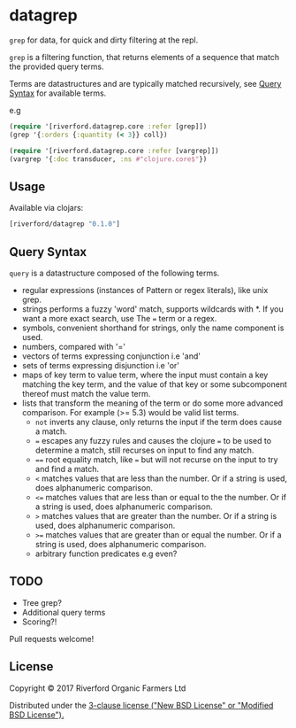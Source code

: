 # datagrep

`grep` for data, for quick and dirty filtering at the repl.

`grep` is a filtering function, that returns elements of a sequence that match the provided query terms.

Terms are datastructures and are typically matched recursively, see [Query Syntax](#wquery-syntax) for available terms.

e.g

```clojure
(require '[riverford.datagrep.core :refer [grep]])
(grep '{:orders {:quantity (< 3}} coll})
```

```clojure
(require '[riverford.datagrep.core :refer [vargrep]])
(vargrep '{:doc transducer, :ns #"clojure.core$"})
```

## Usage

Available via clojars:

```clojure
[riverford/datagrep "0.1.0"]
```

## Query Syntax

`query` is a datastructure composed of the following terms.
 - regular expressions (instances of Pattern or regex literals), like unix grep.
 - strings performs a fuzzy 'word' match, supports wildcards with *. If you want a more exact search, use
   The `=` term or a regex.
 - symbols, convenient shorthand for strings, only the name component is used.
 - numbers, compared with '='
 - vectors of terms expressing conjunction i.e 'and'
 - sets of terms expressing disjunction i.e 'or'
 - maps of key term to value term, where the input must contain a key matching the key term, and the value of that key or some subcomponent thereof
   must match the value term.
 - lists that transform the meaning of the term or do some more advanced comparison.
  For example (>= 5.3) would be valid list terms.
   - `not` inverts any clause, only returns the input if the term does cause a match.
   - `=` escapes any fuzzy rules and causes the clojure `=` to be used to determine a match, still recurses on input to find any match.
   - `==` root equality match, like `=` but will not recurse on the input to try and find a match.
   - `<` matches values that are less than the number. Or if a string is used, does alphanumeric comparison.
   - `<=` matches values that are less than or equal to the the number. Or if a string is used, does alphanumeric comparison.
   - `>` matches values that are greater than the number. Or if a string is used, does alphanumeric comparison.
   - `>=` matches values that are greater than or equal the number. Or if a string is used, does alphanumeric comparison.
   - arbitrary function predicates e.g even?

## TODO

- Tree grep?
- Additional query terms
- Scoring?!

Pull requests welcome!

## License

Copyright © 2017 Riverford Organic Farmers Ltd

Distributed under the [3-clause license ("New BSD License" or "Modified BSD License").](http://github.com/riverford/datagrep/blob/master/LICENSE)